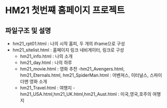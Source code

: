 # HM21 첫번쨰 홈페이지 프로젝트

## 파일구조 및 설명
- hm21_rpt01.html : 나의 시작 홈피, 두 개의 iframe으로 구성
- hm21_sitelist.html : 홈페이지 링크 네비게이터, 링크로 구성
  - hm21_info.html : 나의 소개 
  - hm21_day.html : 나의 하루
  - hm21_movie.html : 영화 추천
    -hm21_Avengers.html, hm21_Eternals.html, hm21_SpiderMan.html : 어벤져스, 이터널스, 스파이더맨 영화 소개
  - hm21_Travel.html : 여행지
    -hm21_USA.html,hm21_UK.html,hm21_Aust.html : 미국,영국,호주의 여행지 
  
